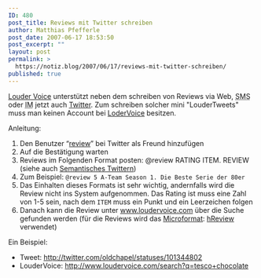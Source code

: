 ```yaml
---
ID: 480
post_title: Reviews mit Twitter schreiben
author: Matthias Pfefferle
post_date: 2007-06-17 18:53:50
post_excerpt: ""
layout: post
permalink: >
  https://notiz.blog/2007/06/17/reviews-mit-twitter-schreiben/
published: true
---
```

<a href="http://blog.loudervoice.com/2007/06/13/loudervoice-twitter-mash-up/">Louder Voice</a> unterstützt neben dem schreiben von Reviews via Web, <abbr title="Short Message Service">SMS</abbr> oder <abbr title="Instant Messaging">IM</abbr> jetzt auch <a href="http://twitter.com/">Twitter</a>. Zum schreiben solcher mini "LouderTweets" muss man keinen Account bei <a href="http://www.loudervoice.com/">LoderVoice</a> besitzen.

Anleitung:
<ol><li>Den Benutzer “<a href="http://twitter.com/review">review</a>” bei Twitter als Freund hinzufügen</li>
<li>Auf die Bestätigung warten</li>
<li>Reviews im Folgenden Format posten: @review RATING ITEM. REVIEW (siehe auch <a href="http://notiz.blog/2007/06/16/semantisches-zwitschern/">Semantisches Twittern</a>)</li>
<li>Zum Beispiel: <code>@review 5 A-Team Season 1. Die Beste Serie der 80er</code></li>
<li>Das Einhalten dieses Formats ist sehr wichtig, andernfalls wird die Review nicht ins System aufgenommen. Das Rating ist muss eine Zahl von 1-5 sein, nach dem <code>ITEM</code> muss ein Punkt und ein Leerzeichen folgen</li>
<li>Danach kann die Review unter <a href="http://www.loudervoice.com/">www.loudervoice.com</a> über die Suche gefunden werden (für die Reviews wird das <a href="http://microformats.org">Microformat</a>: <a href="http://microformats.org/wiki/hreview">hReview</a> verwendet)</li></ol>

Ein Beispiel:
<ul>
	<li>Tweet: <a href="http://twitter.com/oldchapel/statuses/101344802">http://twitter.com/oldchapel/statuses/101344802</a></li>
	<li>LouderVoice: <a href="http://www.loudervoice.com/search?q=tesco+chocolate">http://www.loudervoice.com/search?q=tesco+chocolate</a></li>
</ul>